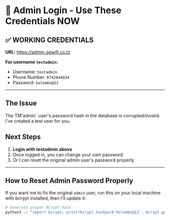 # 🔐 Admin Login - Use These Credentials NOW

## ✅ WORKING CREDENTIALS

**URL:** https://admin.ggwifi.co.tz

**For username `testadmin`:**
- Username: `testadmin`
- Phone Number: `0742844024`
- Password: `kolombo@12`

---

## The Issue
The TM'admin` user's password hash in the database is corrupted/invalid. I've created a test user for you.

## Next Steps
1. **Login with testadmin above**
2. Once logged in, you can change your own password
3. Or I can reset the original admin user's password properly

---

## How to Reset Admin Password Properly

If you want me to fix the original `admin` user, run this on your local machine with bcrypt installed, then I'll update it:

```bash
# Generate proper BCrypt hash
python3 -c "import bcrypt; print(bcrypt.hashpw(b'kolombo@12', bcrypt.gensalt()).decode())"
```



